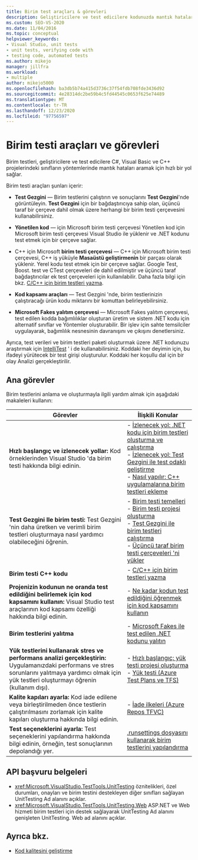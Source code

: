 ```yaml
---
title: Birim test araçları & görevleri
description: Geliştiricilere ve test edicilere kodunuzda mantık hataları aramak için hızlı bir yol sağlamak üzere kullanabileceğiniz birim testi araçları hakkında bilgi edinin.
ms.custom: SEO-VS-2020
ms.date: 11/04/2016
ms.topic: conceptual
helpviewer_keywords:
- Visual Studio, unit tests
- unit tests, verifying code with
- testing code, automated tests
ms.author: mikejo
manager: jillfra
ms.workload:
- multiple
author: mikejo5000
ms.openlocfilehash: ba3db5b74a415d3736c37f54fdb708fde3436d92
ms.sourcegitcommit: 4e28314dc2be59b4c5fd44545c0653f625e74489
ms.translationtype: MT
ms.contentlocale: tr-TR
ms.lasthandoff: 12/23/2020
ms.locfileid: "97756597"
---
```

# <a name="unit-test-tools-and-tasks"></a>Birim testi araçları ve görevleri

Birim testleri, geliştiricilere ve test edicilere C#, Visual Basic ve C++ projelerindeki sınıfların yöntemlerinde mantık hataları aramak için hızlı bir yol sağlar.

Birim testi araçları şunları içerir:

* **Test Gezgini** &mdash; Birim testlerini çalıştırın ve sonuçlarını **Test Gezgini**'nde görüntüleyin. **Test Gezgini** için bir bağdaştırıcıya sahip olan, üçüncü taraf bir çerçeve dahil olmak üzere herhangi bir birim testi çerçevesini kullanabilirsiniz.

* **Yönetilen kod** &mdash; için Microsoft birim testi çerçevesi Yönetilen kod için Microsoft birim testi çerçevesi Visual Studio ile yüklenir ve .NET kodunu test etmek için bir çerçeve sağlar.

* C++ için Microsoft **birim testi çerçevesi** &mdash; C++ için Microsoft birim testi çerçevesi, C++ iş yüküyle **Masaüstü geliştirmenin** bir parçası olarak yüklenir. Yerel kodu test etmek için bir çerçeve sağlar. Google Test, Boost. test ve CTest çerçeveleri de dahil edilmiştir ve üçüncü taraf bağdaştırıcılar ek test çerçeveleri için kullanılabilir. Daha fazla bilgi için bkz. [C/C++ için birim testleri yazma](../test/writing-unit-tests-for-c-cpp.md).

* **Kod kapsamı araçları** &mdash; Test Gezgini 'nde, birim testlerinizin çalıştıracağı ürün kodu miktarını bir komuttan belirleyebilirsiniz.

* **Microsoft Fakes yalıtım çerçevesi** &mdash; Microsoft Fakes yalıtım çerçevesi, test edilen kodda bağımlılıklar oluşturan üretim ve sistem .NET kodu için alternatif sınıflar ve Yöntemler oluşturabilir. Bir işlev için sahte temsilciler uygulayarak, bağımlılık nesnesinin davranışını ve çıkışını denetlersiniz.

Ayrıca, test verileri ve birim testleri paketi oluşturmak üzere .NET kodunuzu araştırmak için [IntelliTest](../test/generate-unit-tests-for-your-code-with-intellitest.md) ' i de kullanabilirsiniz. Koddaki her deyimin için, bu ifadeyi yürütecek bir test girişi oluşturulur. Koddaki her koşullu dal için bir olay Analizi gerçekleştirilir.

## <a name="key-tasks"></a>Ana görevler

Birim testlerini anlama ve oluşturmayla ilgili yardım almak için aşağıdaki makaleleri kullanın:

|Görevler|İlişkili Konular|
|-|-----------------------|
|**Hızlı başlangıç ve izlenecek yollar:** Kod örneklerinden Visual Studio 'da birim testi hakkında bilgi edinin.|- [İzlenecek yol: .NET kodu için birim testleri oluşturma ve çalıştırma](../test/walkthrough-creating-and-running-unit-tests-for-managed-code.md)<br />- [İzlenecek yol: Test Gezgini ile test odaklı geliştirme](../test/quick-start-test-driven-development-with-test-explorer.md)<br />- [Nasıl yapılır: C++ uygulamalarına birim testleri ekleme](../test/how-to-use-microsoft-test-framework-for-cpp.md)|
|**Test Gezgini Ile birim testi:** Test Gezgini 'nin daha üretken ve verimli birim testleri oluşturmaya nasıl yardımcı olabileceğini öğrenin.|- [Birim testi temelleri](../test/unit-test-basics.md)<br />- [Birim testi projesi oluşturma](../test/create-a-unit-test-project.md)<br />- [Test Gezgini ile birim testleri çalıştırma](../test/run-unit-tests-with-test-explorer.md)<br />- [Üçüncü taraf birim testi çerçeveleri 'ni yükler](../test/install-third-party-unit-test-frameworks.md)|
|**Birim testi C++ kodu**|- [C/C++ için birim testleri yazma](../test/writing-unit-tests-for-c-cpp.md)|
|**Projenizin kodunun ne oranda test edildiğini belirlemek için kod kapsamını kullanın:** Visual Studio test araçlarının kod kapsamı özelliği hakkında bilgi edinin.|- [Ne kadar kodun test edildiğini öğrenmek için kod kapsamını kullanın](../test/using-code-coverage-to-determine-how-much-code-is-being-tested.md)|
|**Birim testlerini yalıtma**|- [Microsoft Fakes ile test edilen .NET kodunu yalıtın](../test/isolating-code-under-test-with-microsoft-fakes.md)|
|**Yük testlerini kullanarak stres ve performans analizi gerçekleştirin:** Uygulamanızdaki performans ve stres sorunlarını yalıtmaya yardımcı olmak için yük testleri oluşturmayı öğrenin (kullanım dışı).|- [Hızlı başlangıç: yük testi projesi oluşturma](../test/quickstart-create-a-load-test-project.md)<br />- [Yük testi (Azure Test Plans ve TFS)](/azure/devops/test/load-test/index?view=vsts&preserve-view=true)|
|**Kalite kapıları ayarla:** Kod iade edilene veya birleştirilmeden önce testlerin çalıştırılmasını zorlamak için kalite kapıları oluşturma hakkında bilgi edinin.|- [İade ilkeleri (Azure Repos TFVC)](/azure/devops/repos/tfvc/add-check-policies?view=vsts&preserve-view=true)|
|**Test seçeneklerini ayarla:** Test seçeneklerini yapılandırma hakkında bilgi edinin, örneğin, test sonuçlarının depolandığı yer.|[.runsettings dosyasını kullanarak birim testlerini yapılandırma](../test/configure-unit-tests-by-using-a-dot-runsettings-file.md)|

## <a name="api-reference-documentation"></a>API başvuru belgeleri

- <xref:Microsoft.VisualStudio.TestTools.UnitTesting> öznitelikleri, özel durumları, onayları ve birim testini destekleyen diğer sınıfları sağlayan UnitTesting Ad alanını açıklar.
- <xref:Microsoft.VisualStudio.TestTools.UnitTesting.Web> ASP.NET ve Web hizmeti birim testleri için destek sağlayarak UnitTesting Ad alanını genişleten UnitTesting. Web ad alanını açıklar.

## <a name="see-also"></a>Ayrıca bkz.

- [Kod kalitesini geliştirme](../test/improve-code-quality.md)